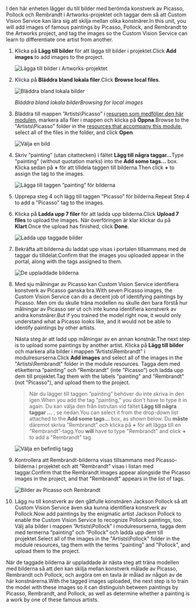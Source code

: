 <span data-ttu-id="2b167-101">I den här enheten lägger du till bilder med berömda konstverk av Picasso, Pollock och Rembrandt i Artworks-projektet och taggar dem så att Custom Vision Service kan lära sig att skilja mellan olika konstnärer.</span><span class="sxs-lookup"><span data-stu-id="2b167-101">In this unit, you will add images of famous paintings by Picasso, Pollock, and Rembrandt to the Artworks project, and tag the images so the Custom Vision Service can learn to differentiate one artist from another.</span></span>
  
1. <span data-ttu-id="2b167-102">Klicka på **Lägg till bilder** för att lägga till bilder i projektet.</span><span class="sxs-lookup"><span data-stu-id="2b167-102">Click **Add images** to add images to the project.</span></span>

    ![Lägga till bilder i Artworks-projektet](../media-draft/2-portal-click-add-images.png)

1. <span data-ttu-id="2b167-104">Klicka på **Bläddra bland lokala filer**.</span><span class="sxs-lookup"><span data-stu-id="2b167-104">Click **Browse local files**.</span></span>

    ![Bläddra bland lokala bilder](../media-draft/2-portal-click-browse-local-files.png)

    <span data-ttu-id="2b167-106">_Bläddra bland lokala bilder_</span><span class="sxs-lookup"><span data-stu-id="2b167-106">_Browsing for local images_</span></span> 
 
1. <span data-ttu-id="2b167-107">Bläddra till mappen ”Artists\Picasso” i [resursen som medföljer den här modulen](https://a4r.blob.core.windows.net/public/cvs-resources.zip), markera alla filer i mappen och klicka på **Öppna**.</span><span class="sxs-lookup"><span data-stu-id="2b167-107">Browse to the "Artists\Picasso" folder in the [resources that accompany this module](https://a4r.blob.core.windows.net/public/cvs-resources.zip), select all of the files in the folder, and click **Open**.</span></span>

    ![Välja en bild](../media-draft/2-fe-browse-picasso-01.png)

1. <span data-ttu-id="2b167-109">Skriv ”painting” (utan citattecken) i fältet **Lägg till några taggar...**</span><span class="sxs-lookup"><span data-stu-id="2b167-109">Type "painting" (without quotation marks) into the **Add some tags...** box.</span></span> <span data-ttu-id="2b167-110">Klicka sedan på **+** för att tilldela taggen till bilderna.</span><span class="sxs-lookup"><span data-stu-id="2b167-110">Then click **+** to assign the tag to the images.</span></span>

    ![Lägga till taggen ”painting” för bilderna](../media-draft/2-portal-add-tags-01.png)

1. <span data-ttu-id="2b167-112">Upprepa steg 4 och lägg till taggen ”Picasso” för bilderna.</span><span class="sxs-lookup"><span data-stu-id="2b167-112">Repeat Step 4 to add a "Picasso" tag to the images.</span></span>

1. <span data-ttu-id="2b167-113">Klicka på **Ladda upp 7 filer** för att ladda upp bilderna.</span><span class="sxs-lookup"><span data-stu-id="2b167-113">Click **Upload 7 files** to upload the images.</span></span> <span data-ttu-id="2b167-114">När överföringen är klar klickar du på **Klart**.</span><span class="sxs-lookup"><span data-stu-id="2b167-114">Once the upload has finished, click **Done**.</span></span>

    ![Ladda upp taggade bilder](../media-draft/2-upload-picasso-images.png)

1. <span data-ttu-id="2b167-116">Bekräfta att bilderna du laddat upp visas i portalen tillsammans med de taggar du tilldelat.</span><span class="sxs-lookup"><span data-stu-id="2b167-116">Confirm that the images you uploaded appear in the portal, along with the tags assigned to them.</span></span>

    ![De uppladdade bilderna](../media-draft/2-portal-tagged-01.png)

1. <span data-ttu-id="2b167-118">Med sju målningar av Picasso kan Custom Vision Service identifiera konstverk av Picasso ganska bra.</span><span class="sxs-lookup"><span data-stu-id="2b167-118">With seven Picasso images, the Custom Vision Service can do a decent job of identifying paintings by Picasso.</span></span> <span data-ttu-id="2b167-119">Men om du skulle träna modellen nu skulle den bara förstå hur målningar av Picasso ser ut och inte kunna identifiera konstverk av andra konstnärer.</span><span class="sxs-lookup"><span data-stu-id="2b167-119">But if you trained the model right now, it would only understand what a Picasso looks like, and it would not be able to identify paintings by other artists.</span></span>

    <span data-ttu-id="2b167-120">Nästa steg är att ladd upp målningar av en annan konstnär.</span><span class="sxs-lookup"><span data-stu-id="2b167-120">The next step is to upload some paintings by another artist.</span></span> <span data-ttu-id="2b167-121">Klicka på **Lägg till bilder** och markera alla bilder i mappen ”Artists\Rembrandt” i modulresurserna.</span><span class="sxs-lookup"><span data-stu-id="2b167-121">Click **Add images** and select all of the images in the "Artists\Rembrandt" folder in the module resources.</span></span> <span data-ttu-id="2b167-122">Tagga dem med etiketterna ”painting” och ”Rembrandt” (inte ”Picasso”) och ladda upp dem till projektet.</span><span class="sxs-lookup"><span data-stu-id="2b167-122">Tag them with the labels "painting" and "Rembrandt" (not "Picasso"), and upload them to the project.</span></span>

    > <span data-ttu-id="2b167-123">När du lägger till taggen ”painting” behöver du inte skriva in den igen.</span><span class="sxs-lookup"><span data-stu-id="2b167-123">When you add the tag "painting," you don't have to type it in again.</span></span> <span data-ttu-id="2b167-124">Du kan välja den från listrutan vid fältet **Lägg till några taggar ...** , se nedan.</span><span class="sxs-lookup"><span data-stu-id="2b167-124">You can select it from the drop-down list attached to the **Add some tags...** box, as shown below.</span></span> <span data-ttu-id="2b167-125">Du **måste** däremot skriva ”Rembrandt” och klicka på **+** för att lägga till en ”Rembrandt”-tagg.</span><span class="sxs-lookup"><span data-stu-id="2b167-125">You **will** have to type "Rembrandt" and click **+** to add a "Rembrandt" tag.</span></span>

    ![Välja en befintlig tagg](../media-draft/2-select-painting-tag.png)

1. <span data-ttu-id="2b167-127">Kontrollera att Rembrandt-bilderna visas tillsammans med Picasso-bilderna i projektet och att ”Rembrandt” visas i listan med taggar.</span><span class="sxs-lookup"><span data-stu-id="2b167-127">Confirm that the Rembrandt images appear alongside the Picasso images in the project, and that "Rembrandt" appears in the list of tags.</span></span>

    ![Bilder av Picasso och Rembrandt](../media-draft/2-portal-tagged-02.png)

1. <span data-ttu-id="2b167-129">Lägg nu till konstverk av den gåtfulle konstnären Jackson Pollock så att Custom Vision Service även ska kunna identifiera konstverk av Pollock.</span><span class="sxs-lookup"><span data-stu-id="2b167-129">Now add paintings by the enigmatic artist Jackson Pollock to enable the Custom Vision Service to recognize Pollock paintings, too.</span></span> <span data-ttu-id="2b167-130">Välj alla bilder i mappen ”Artists\Pollock” i modulresurserna, tagga dem med termerna ”painting” och ”Pollock” och ladda upp dem till projektet.</span><span class="sxs-lookup"><span data-stu-id="2b167-130">Select all of the images in the "Artists\Pollock" folder in the module resources, tag them with the terms "painting" and "Pollock", and upload them to the project.</span></span>

<span data-ttu-id="2b167-131">När de taggade bilderna är uppladdade är nästa steg att träna modellen med bilderna så att den kan skilja mellan konstverk målade av Picasso, Rembrandt och Pollock, och avgöra om en tavla är målad av någon av de här konstnärerna.</span><span class="sxs-lookup"><span data-stu-id="2b167-131">With the tagged images uploaded, the next step is to train the model with these images so it can distinguish between paintings by Picasso, Rembrandt, and Pollock, as well as determine whether a painting is a work by one of these famous artists.</span></span>